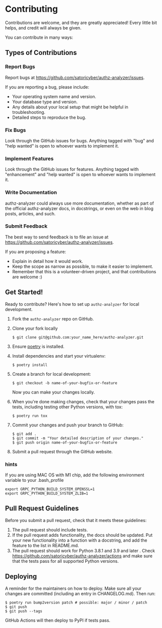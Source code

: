 # Contributing

Contributions are welcome, and they are greatly appreciated! Every little bit
helps, and credit will always be given.

You can contribute in many ways:

## Types of Contributions

### Report Bugs

Report bugs at https://github.com/satoricyber/authz-analyzer/issues.

If you are reporting a bug, please include:

* Your operating system name and version.
* Your database type and version.
* Any details about your local setup that might be helpful in troubleshooting.
* Detailed steps to reproduce the bug.

### Fix Bugs

Look through the GitHub issues for bugs. Anything tagged with "bug" and "help
wanted" is open to whoever wants to implement it.

### Implement Features

Look through the GitHub issues for features. Anything tagged with "enhancement"
and "help wanted" is open to whoever wants to implement it.

### Write Documentation

authz-analyzer could always use more documentation, whether as part of the
official authz-analyzer docs, in docstrings, or even on the web in blog posts,
articles, and such.

### Submit Feedback

The best way to send feedback is to file an issue at https://github.com/satoricyber/authz-analyzer/issues.

If you are proposing a feature:

* Explain in detail how it would work.
* Keep the scope as narrow as possible, to make it easier to implement.
* Remember that this is a volunteer-driven project, and that contributions are welcome :)

## Get Started!

Ready to contribute? Here's how to set up `authz-analyzer` for local development.

1. Fork the `authz-analyzer` repo on GitHub.
2. Clone your fork locally

    ```
    $ git clone git@github.com:your_name_here/authz-analyzer.git
    ```

3. Ensure [poetry](https://python-poetry.org/docs/) is installed.
4. Install dependencies and start your virtualenv:

    ```
    $ poetry install
    ```

5. Create a branch for local development:

    ```
    $ git checkout -b name-of-your-bugfix-or-feature
    ```

    Now you can make your changes locally.

6. When you're done making changes, check that your changes pass the
   tests, including testing other Python versions, with tox:

    ```
    $ poetry run tox
    ```

7. Commit your changes and push your branch to GitHub:

    ```
    $ git add .
    $ git commit -m "Your detailed description of your changes."
    $ git push origin name-of-your-bugfix-or-feature
    ```

8. Submit a pull request through the GitHub website.

### hints
If you are using MAC OS with M1 chip, add the following environment variable to your .bash_profile
```
export GRPC_PYTHON_BUILD_SYSTEM_OPENSSL=1
export GRPC_PYTHON_BUILD_SYSTEM_ZLIB=1
```

## Pull Request Guidelines

Before you submit a pull request, check that it meets these guidelines:

1. The pull request should include tests.
2. If the pull request adds functionality, the docs should be updated.
   Put your new functionality into a function with a docstring, and add the
   feature to the list in README.md.
3. The pull request should work for Python 3.8.1 and 3.9 and later . Check
   https://github.com/satoricyber/authz-analyzer/actions
   and make sure that the tests pass for all supported Python versions.


## Deploying

A reminder for the maintainers on how to deploy.
Make sure all your changes are committed (including an entry in CHANGELOG.md).
Then run:

```
$ poetry run bump2version patch # possible: major / minor / patch
$ git push
$ git push --tags
```

GitHub Actions will then deploy to PyPI if tests pass.
